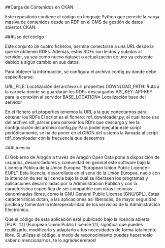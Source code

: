 
##Carga de Contenidos en CKAN

Este repositorio contiene el código en lenguaje Python que permite la carga masiva de contenidos desde un RDF en el CMS de gestión de datos abiertos CKAN.


###Uso del código

Este conjunto de cuatro ficheros, permite conectarse a una URL desde la que se obtienen RDFs. Además, estos RDFs son leídos y subidos al servidor, ya sea como nuevo dataset o actualización de uno ya existente debido a algún cambio en sus datos.

Para obtener la información, se configura el archivo config.py donde debe especificarse:

URL_FILE: Localización del archivo url.properties
DOWNLOAD_PATH: Ruta a la carpeta donde se guardarán los RDFs descargados
API_KEY: API-KEY para la conexión al servidor
BASE_LOCATION= Localización base del servidor

En el fichero url.properties tenemos la URL a la que conectarnos para obtener los RDFs
El script es el fichero: rdf_downloader.py, el cual hace uso del archivo rdf_parser para parsear los RDfs que descarga y lee la configuración del archivo config.py
Para poder ejecutar este script periódicamente, se ha de poner en el CRON del sistema la llamada al script rdf_downloader con la frecuencia que deseemos

###Licencia

El Gobierno de Aragón a través de Aragón Open Data pone a disposición de usuarios, desarrolladores y comunidad en general este software bajo la Licencia Pública de la Unión Europea “European Union Public Licence – EUPL”. Esta licencia, desarrollada en el seno de la Unión Europea, nació con la intención de ser la licencia bajo la cuál se liberasen los programas y aplicaciones desarrolladas por la Administración Pública y con la característica específica de ser compatible con otras licencias denominadas libres, como la GNU General Public License (GNU/GPL). Estas características dotan, a las aplicaciones así liberadas, de mayor seguridad jurídica y fomentan la interoperabilidad de los servicios de la Administración Electrónica.

Que el código de esta aplicación esté publicado bajo la licencia abierta [EUPL 1.1] (European Union Public License 1.1), significa que puedes reutilizarlo, modificarlo y adaptarlo a tus necesidades de forma totalmente libre. Si utilizas el código, a modo de reconocimiento puedes hacernoslo saber o mencionarnos, te lo agradeceremos!
